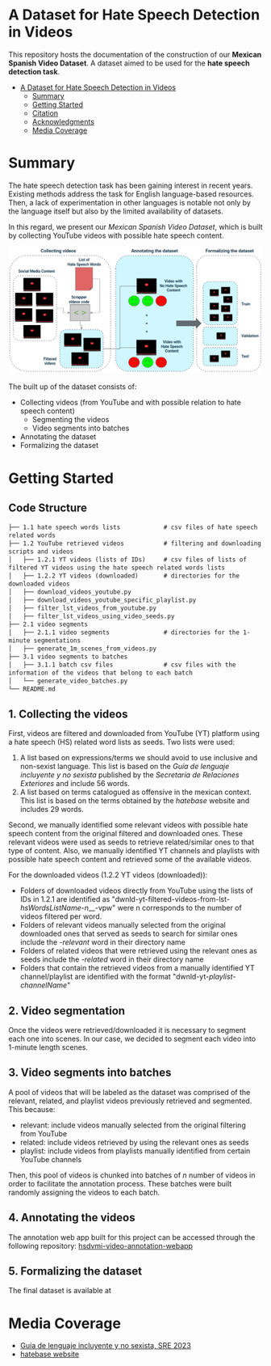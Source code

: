 # A Dataset for Hate Speech Detection in Videos 

This repository hosts the documentation of the construction of our **Mexican Spanish Video Dataset**. 
A dataset aimed to be used for the **hate speech detection task**.

- [A Dataset for Hate Speech Detection in Videos](#a-dataset-for-hate-speech-detection-in-videos)
   - [Summary](#summary)
   - [Getting Started](#getting-started)
   - [Citation](#citation)
   - [Acknowledgments](#acknowledgments)
   - [Media Coverage](#media-coverage)

# Summary
The hate speech detection task has been gaining interest in recent years. Existing methods address the task for English language-based resources. Then, a lack of experimentation in other languages is notable not only by the language itself but also by the limited availability of datasets.

In this regard, we present our _Mexican Spanish Video Dataset_, which is built by collecting YouTube videos with possible hate speech content. 

<img src="hsdvmi-dataset-creation.PNG" alt="" width="900">

The built up of the dataset consists of:
- Collecting videos (from YouTube and with possible relation to hate speech content)
   - Segmenting the videos
   - Video segments into batches
- Annotating the dataset 
- Formalizing the dataset 

# Getting Started

## Code Structure
```
├── 1.1 hate speech words lists            # csv files of hate speech related words
├── 1.2 YouTube retrieved videos           # filtering and downloading scripts and videos
│   ├── 1.2.1 YT videos (lists of IDs)     # csv files of lists of filtered YT videos using the hate speech related words lists
│   ├── 1.2.2 YT videos (downloaded)       # directories for the downloaded videos
│   ├── download_videos_youtube.py
│   ├── download_videos_youtube_specific_playlist.py
│   ├── filter_lst_videos_from_youtube.py
│   ├── filter_lst_videos_using_video_seeds.py
├── 2.1 video segments                     
│   ├── 2.1.1 video segments               # directories for the 1-minute segmentations
│   ├── generate_1m_scenes_from_videos.py
├── 3.1 video segments to batches
│   ├── 3.1.1 batch csv files              # csv files with the information of the videos that belong to each batch
│   └── generate_video_batches.py
└── README.md
```

##  1. Collecting the videos 
First, videos are filtered and downloaded from YouTube (YT) platform using a hate speech (HS) related word lists as seeds. Two lists were used:
1. A list based on expressions/terms we should avoid to use inclusive and non-sexist language. This list is based on the _Guía de lenguaje incluyente y no sexista_ published by the _Secretaría de Relaciones Exteriores_ and include 56 words.
2. A list based on terms catalogued as offensive in the mexican context. This list is based on the terms obtained by the _hatebase_ website and includes 29 words.

Second, we manually identified some relevant videos with possible hate speech content from the original filtered and downloaded ones. These relevant videos were used as seeds to retrieve related/similar ones to that type of content. Also, we manually identified YT channels and playlists with possible hate speech content and retrieved some of the available videos.

For the downloaded videos (1.2.2 YT videos (downloaded)):   
- Folders of downloaded videos directly from YouTube using the lists of IDs in 1.2.1 are identified as "dwnld-yt-filtered-videos-from-lst-_hsWordsListName_-_n___-vpw" were n corresponds to the number of videos filtered per word. 
- Folders of relevant videos manually selected from the original downloaded ones that served as seeds to search for similar ones include the _-relevant_ word in their directory name
- Folders of related videos that were retrieved using the relevant ones as seeds include the _-related_ word in their directory name
- Folders that contain the retrieved videos from a manually identified YT channel/playlist are identified with the format "dwnld-yt-_playlist_-_channelName_"

## 2. Video segmentation
Once the videos were retrieved/downloaded it is necessary to segment each one into scenes. In our case, we decided to segment each video into 1-minute length scenes.

## 3. Video segments into batches
A pool of videos that will be labeled as the dataset was comprised of the relevant, related, and playlist videos previously retrieved and segmented. This because:
- relevant: include videos manually selected from the original filtering from YouTube
- related: include videos retrieved by using the relevant ones as seeds
- playlist: include videos from playlists manually identified from certain YouTube channels

Then, this pool of videos is chunked into batches of _n_ number of videos in order to facilitate the annotation process. These batches were built randomly assigning the videos to each batch.

## 4. Annotating the videos
The annotation web app built for this project can be accessed through the following repository: [hsdvmi-video-annotation-webapp](https://github.com/iltocl/hsdvmi-video-annotation-webapp.git)
   
## 5. Formalizing the dataset
The final dataset is available at []()

# Media Coverage
- [Guía de lenguaje incluyente y no sexista, SRE 2023](https://www.gob.mx/sre/documentos/guia-de-lenguaje-incluyente-y-no-sexista?state=published)
- [hatebase website](https://hatebase.org/)
